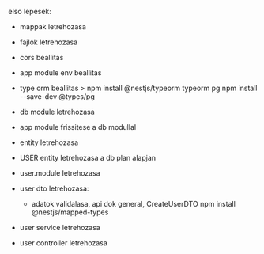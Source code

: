 elso lepesek:
- mappak letrehozasa
- fajlok letrehozasa
- cors beallitas
- app module env beallitas
- type orm beallitas > npm install @nestjs/typeorm typeorm pg npm install --save-dev @types/pg
- db module letrehozasa
- app module frissitese a db modullal

- entity letrehozasa
- USER entity letrehozasa a db plan alapjan
- user.module letrehozasa
- user dto letrehozasa:
  - adatok validalasa, api dok general, CreateUserDTO npm install @nestjs/mapped-types
- user service letrehozasa
- user controller letrehozasa
